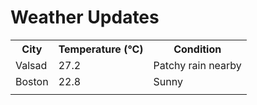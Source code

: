 # Weather Updates

<!-- WEATHER-UPDATE-START -->
<table><tr><th>City</th><th>Temperature (°C)</th><th>Condition</th></tr><tr><td>Valsad</td><td>27.2</td><td>Patchy rain nearby</td></tr><tr><td>Boston</td><td>22.8</td><td>Sunny</td></tr><tr><td></td><td></td><td></td></tr></table>
<!-- WEATHER-UPDATE-END -->
